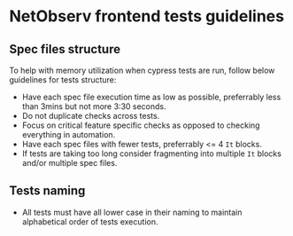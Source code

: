 # NetObserv frontend tests guidelines

## Spec files structure 
To help with memory utilization when cypress tests are run, follow below guidelines for tests structure:
- Have each spec file execution time as low as possible, preferrably less than 3mins but not more 3:30 seconds.
- Do not duplicate checks across tests.
- Focus on critical feature specific checks as opposed to checking everything in automation.
- Have each spec files with fewer tests, preferrably <= 4 `It` blocks.
- If tests are taking too long consider fragmenting into multiple `It` blocks and/or multiple spec files.

## Tests naming
- All tests must have all lower case in their naming to maintain alphabetical order of tests execution.

